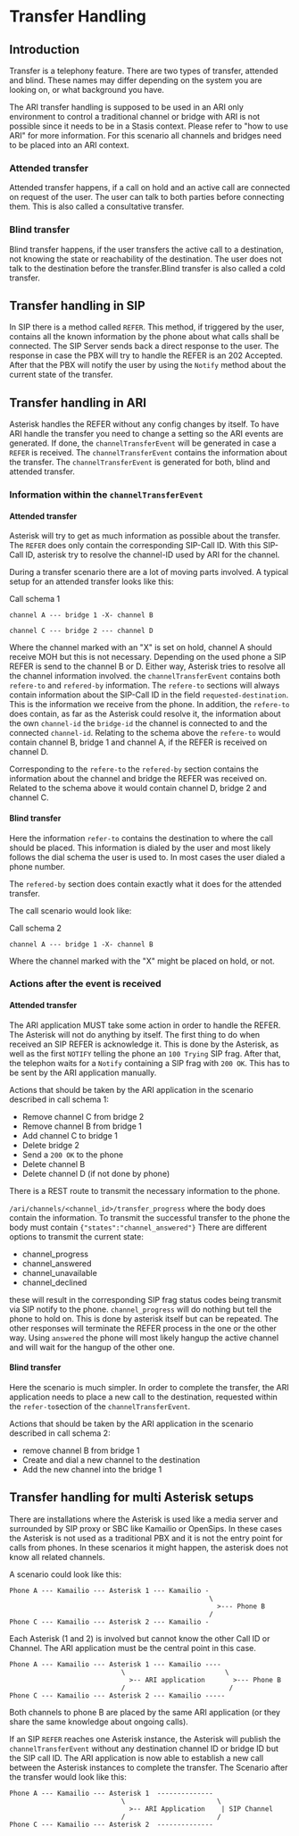 # Transfer Handling

## Introduction

Transfer is a telephony feature. There are two types of transfer, attended and blind. These names may differ depending on the system you are looking on, or what background you have.

The ARI transfer handling is supposed to be used in an ARI only environment to control a traditional channel or bridge with ARI is not possible since it needs to be in a Stasis context. Please refer to "how to use ARI" for more information. For this scenario all channels and bridges need to be placed into an ARI context.

### Attended transfer
Attended transfer happens, if a call on hold and an active call are connected on request of the user. The user can talk to both parties before connecting them. This is also called a consultative transfer.

### Blind transfer
Blind transfer happens, if the user transfers the active call to a destination, not knowing the state or reachability of the destination. The user does not talk to the destination before the transfer.Blind transfer is also called a cold transfer. 

## Transfer handling in SIP

In SIP there is a method called `REFER`. This method, if triggered by the user, contains all the known information by the phone about what calls shall be connected. The SIP Server sends back a direct response to the user. The response in case the PBX will try to handle the REFER is an 202 Accepted. After that the PBX will notify the user by using the `Notify` method about the current state of the transfer.

## Transfer handling in ARI

Asterisk handles the REFER without any config changes by itself. To have ARI handle the transfer you need to change a setting so the ARI events are generated. If done, the `channelTransferEvent` will be generated in case a `REFER` is received. The `channelTransferEvent` contains the information about the transfer. The `channelTransferEvent` is generated for both, blind and attended transfer.

### Information within the `channelTransferEvent`

#### Attended transfer

Asterisk will try to get as much information as possible about the transfer. The `REFER` does only contain the corresponding SIP-Call ID. With this SIP-Call ID, asterisk try to resolve the channel-ID used by ARI for the channel.

During a transfer scenario there are a lot of moving parts involved. A typical setup for an attended transfer looks like this:

Call schema 1
```
channel A --- bridge 1 -X- channel B

channel C --- bridge 2 --- channel D
```

Where the channel marked with an "X" is set on hold, channel A should receive MOH but this is not necessary.
Depending on the used phone a SIP REFER is send to the channel B or D. Either way, Asterisk tries to resolve all the channel information involved.
the `channelTransferEvent` contains both `refere-to` and `refered-by` information.
The `refere-to` sections will always contain information about the SIP-Call ID in the field `requested-destination`. This is the information we receive from the phone.
In addition, the `refere-to` does contain, as far as the Asterisk could resolve it, the information about the own `channel-id` the `bridge-id` the channel is connected to and the connected `channel-id`. Relating to the schema above the `refere-to` would contain channel B, bridge 1 and channel A, if the REFER is received on channel D. 

Corresponding to the `refere-to` the `refered-by` section contains the information about the channel and bridge the REFER was received on. Related to the schema above it would contain channel D, bridge 2 and channel C.

#### Blind transfer

Here the information `refer-to` contains the destination to where the call should be placed. This information is dialed by the user and most likely follows the dial schema the user is used to. In most cases the user dialed a phone number.

The `refered-by` section does contain exactly what it does for the attended transfer.

The call scenario would look like:

Call schema 2
```
channel A --- bridge 1 -X- channel B
```

Where the channel marked with the "X" might be placed on hold, or not.

### Actions after the event is received

#### Attended transfer
The ARI application MUST take some action in order to handle the REFER. The Asterisk will not do anything by itself. The first thing to do when received an SIP REFER is acknowledge it. This is done by the Asterisk, as well as the first `NOTIFY` telling the phone an `100 Trying` SIP frag. After that, the telephon waits for a `Notify` containing a SIP frag  with `200 OK`. This has to be sent by the ARI application manually.

Actions that should be taken by the ARI application in the scenario described in call schema 1:

* Remove channel C from bridge 2
* Remove channel B from bridge 1
* Add channel C to bridge 1
* Delete bridge 2
* Send a `200 OK` to the phone
* Delete channel B
* Delete channel D (if not done by phone)

There is a REST route to transmit the necessary information to the phone.

`/ari/channels/<channel_id>/transfer_progress` where the body does contain the information. 
To transmit the successful transfer to the phone the body must contain `{"states":"channel_answered"}`
There are different options to transmit the current state:

* channel_progress
* channel_answered
* channel_unavailable
* channel_declined

these will result in the corresponding SIP frag status codes being transmit via SIP notify to the phone. `channel_progress` will do nothing but tell the phone to hold on. This is done by asterisk itself but can be repeated. The other responses will terminate the REFER process in the one or the other way. Using `answered` the phone will most likely hangup the active channel and will wait for the hangup of the other one.

#### Blind transfer

Here the scenario is much simpler. In order to complete the transfer, the ARI application needs to place a new call to the destination, requested within the `refer-to`section of the `channelTransferEvent`.

Actions that should be taken by the ARI application in the scenario described in call schema 2:

* remove channel B from bridge 1
* Create and dial a new channel to the destination
* Add the new channel into the bridge 1

## Transfer handling for multi Asterisk setups

There are installations where the Asterisk is used like a media server and surrounded by SIP proxy or SBC like Kamailio or OpenSips. In these cases the Asterisk is not used as a traditional PBX and it is not the entry point for calls from phones. In these scenarios it might happen, the asterisk does not know all related channels.

A scenario could look like this:


```
Phone A --- Kamailio --- Asterisk 1 --- Kamailio -
                                                  \
                                                    >--- Phone B
                                                  /
Phone C --- Kamailio --- Asterisk 2 --- Kamailio -

```
Each Asterisk (1 and 2)  is involved but cannot know the other Call ID or Channel.
The ARI application must be the central point in this case.
```
Phone A --- Kamailio --- Asterisk 1 --- Kamailio ----
                            \                         \
                              >-- ARI application       >--- Phone B
                            /                          /
Phone C --- Kamailio --- Asterisk 2 --- Kamailio -----

```
Both channels to phone B are placed by the same ARI application (or they share the same knowledge about ongoing calls).

If an SIP `REFER` reaches one Asterisk instance, the Asterisk will publish the `channelTransferEvent` without any destination channel ID or bridge ID but the SIP call ID. The ARI application is now able to establish a new call between the Asterisk instances to complete the transfer. The Scenario after the transfer would look like this:



```
Phone A --- Kamailio --- Asterisk 1  --------------
                            \                       \
                              >-- ARI Application    | SIP Channel
                            /                       /
Phone C --- Kamailio --- Asterisk 2  --------------

```
